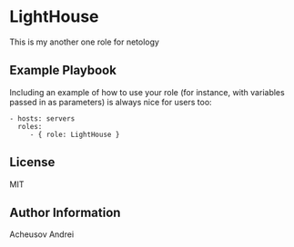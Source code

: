 LightHouse
=========

This is my another one role for netology


Example Playbook
----------------

Including an example of how to use your role (for instance, with variables passed in as parameters) is always nice for users too:

    - hosts: servers
      roles:
         - { role: LightHouse }

License
-------

MIT

Author Information
------------------

Acheusov Andrei
